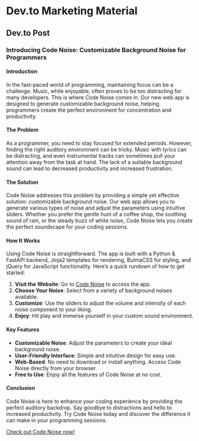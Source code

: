 # Dev.to Marketing Material

## Dev.to Post

### Introducing Code Noise: Customizable Background Noise for Programmers

#### Introduction

In the fast-paced world of programming, maintaining focus can be a challenge. Music, while enjoyable, often proves to be too distracting for many developers. This is where Code Noise comes in. Our new web app is designed to generate customizable background noise, helping programmers create the perfect environment for concentration and productivity.

#### The Problem

As a programmer, you need to stay focused for extended periods. However, finding the right auditory environment can be tricky. Music with lyrics can be distracting, and even instrumental tracks can sometimes pull your attention away from the task at hand. The lack of a suitable background sound can lead to decreased productivity and increased frustration.

#### The Solution

Code Noise addresses this problem by providing a simple yet effective solution: customizable background noise. Our web app allows you to generate various types of noise and adjust the parameters using intuitive sliders. Whether you prefer the gentle hum of a coffee shop, the soothing sound of rain, or the steady buzz of white noise, Code Noise lets you create the perfect soundscape for your coding sessions.

#### How It Works

Using Code Noise is straightforward. The app is built with a Python & FastAPI backend, Jinja2 templates for rendering, BulmaCSS for styling, and jQuery for JavaScript functionality. Here’s a quick rundown of how to get started:

1. **Visit the Website**: Go to [Code Noise](https://code-noise.vercel.app) to access the app.
2. **Choose Your Noise**: Select from a variety of background noises available.
3. **Customize**: Use the sliders to adjust the volume and intensity of each noise component to your liking.
4. **Enjoy**: Hit play and immerse yourself in your custom sound environment.

#### Key Features

- **Customizable Noise**: Adjust the parameters to create your ideal background noise.
- **User-Friendly Interface**: Simple and intuitive design for easy use.
- **Web-Based**: No need to download or install anything. Access Code Noise directly from your browser.
- **Free to Use**: Enjoy all the features of Code Noise at no cost.

#### Conclusion

Code Noise is here to enhance your coding experience by providing the perfect auditory backdrop. Say goodbye to distractions and hello to increased productivity. Try Code Noise today and discover the difference it can make in your programming sessions.

[Check out Code Noise now!](https://code-noise.vercel.app)
